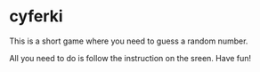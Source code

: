 # cyferki

This is a short game where you need to guess a random number.

All you need to do is follow the instruction on the sreen. Have fun!
